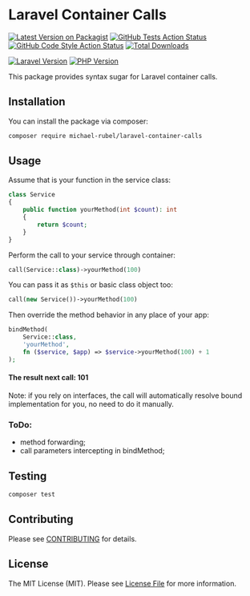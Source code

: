 # Laravel Container Calls

[![Latest Version on Packagist](https://img.shields.io/packagist/v/michael-rubel/laravel-container-calls.svg?style=flat-square)](https://packagist.org/packages/michael-rubel/laravel-container-calls)
[![GitHub Tests Action Status](https://img.shields.io/github/workflow/status/michael-rubel/laravel-container-calls/run-tests?label=tests)](https://github.com/michael-rubel/laravel-container-calls/actions?query=workflow%3Arun-tests+branch%3Amain)
[![GitHub Code Style Action Status](https://img.shields.io/github/workflow/status/michael-rubel/laravel-container-calls/Check%20&%20fix%20styling?label=code%20style)](https://github.com/michael-rubel/laravel-container-calls/actions?query=workflow%3A"Check+%26+fix+styling"+branch%3Amain)
[![Total Downloads](https://img.shields.io/packagist/dt/michael-rubel/laravel-container-calls.svg?style=flat-square)](https://packagist.org/packages/michael-rubel/laravel-container-calls)

[![Laravel Version](https://img.shields.io/badge/Laravel-8.x-FF2D20?style=for-the-badge&logo=laravel)](https://laravel.com)
[![PHP Version](https://img.shields.io/badge/PHP-8.x-777BB4?style=for-the-badge&logo=php)](https://php.net)

This package provides syntax sugar for Laravel container calls.

## Installation

You can install the package via composer:

```bash
composer require michael-rubel/laravel-container-calls
```

## Usage
Assume that is your function in the service class:
```php
class Service
{
    public function yourMethod(int $count): int
    {
        return $count;
    }
}
```

Perform the call to your service through container:
```php
call(Service::class)->yourMethod(100)
```

You can pass it as `$this` or basic class object too:
```php
call(new Service())->yourMethod(100)
```
Then override the method behavior in any place of your app:
```php
bindMethod(
    Service::class,
    'yourMethod',
    fn ($service, $app) => $service->yourMethod(100) + 1
);
```

#### The result next call: 101

Note: if you rely on interfaces, the call will automatically resolve bound implementation for you, no need to do it manually.

### ToDo:
- method forwarding;
- call parameters intercepting in bindMethod;

## Testing

```bash
composer test
```

## Contributing

Please see [CONTRIBUTING](.github/CONTRIBUTING.md) for details.

## License

The MIT License (MIT). Please see [License File](LICENSE.md) for more information.
